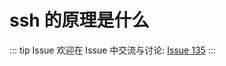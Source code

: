 # ssh 的原理是什么



::: tip Issue 
 欢迎在 Issue 中交流与讨论: [Issue 135](https://github.com/shfshanyue/Daily-Question/issues/135) 
:::



